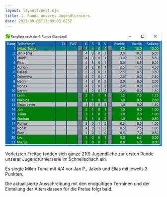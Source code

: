 ```yaml
---
layout: layouts/post.njk
title: 1. Runde unseres Jugendturniers.
date: 2023-09-06T13:09:03.623Z
---
```

![](src/images/jugendschnellturnier-2023-24-1.runde.jpg)

V﻿orletzten Freitag fanden sich ganze 21(!) Jugendliche zur ersten Runde unserer Jugendturnierserie im Schnellschach ein.

E﻿s siegte Milan Tuma mit 4/4 vor Jan P., Jakob und Elias mit jeweils 3 Punkten.

D﻿ie aktualisierte Ausschreibung mit den endgültigen Terminen und der Einteilung der Altersklassen für die Preise folgt bald.